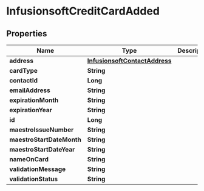 
# InfusionsoftCreditCardAdded

## Properties
Name | Type | Description | Notes
------------ | ------------- | ------------- | -------------
**address** | [**InfusionsoftContactAddress**](InfusionsoftContactAddress.md) |  |  [optional]
**cardType** | **String** |  |  [optional]
**contactId** | **Long** |  |  [optional]
**emailAddress** | **String** |  |  [optional]
**expirationMonth** | **String** |  |  [optional]
**expirationYear** | **String** |  |  [optional]
**id** | **Long** |  |  [optional]
**maestroIssueNumber** | **String** |  |  [optional]
**maestroStartDateMonth** | **String** |  |  [optional]
**maestroStartDateYear** | **String** |  |  [optional]
**nameOnCard** | **String** |  |  [optional]
**validationMessage** | **String** |  |  [optional]
**validationStatus** | **String** |  |  [optional]



